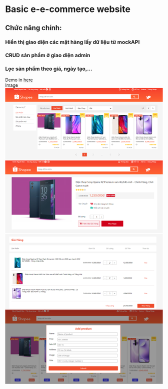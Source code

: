 # Basic e-e-commerce website

## Chức năng chính:

### Hiển thị giao diện các mặt hàng lấy dữ liệu từ mockAPI

### CRUD sản phẩm ở giao diện admin

### Lọc sản phẩm theo giá, ngày tạo,...

Demo in [here](https://hoanghien99qn.github.io/shopee-cover/)\
Image\
![home](./src/assets/img/demo1.PNG)\
![detail](./src/assets/img/demo2.PNG)\
![cart](./src/assets/img/demo3.PNG)\
![admin](./src/assets/img/demo4.PNG)
